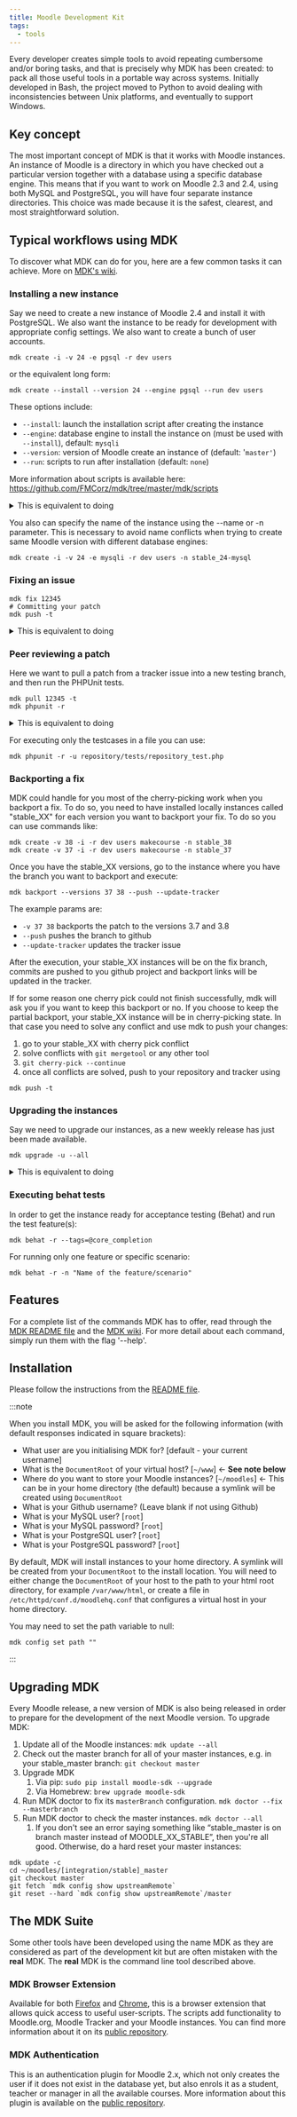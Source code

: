 ```yaml
---
title: Moodle Development Kit
tags:
  - tools
---
```


Every developer creates simple tools to avoid repeating cumbersome and/or boring tasks, and that is precisely why MDK has been created: to pack all those useful tools in a portable way across systems. Initially developed in Bash, the project moved to Python to avoid dealing with inconsistencies between Unix platforms, and eventually to support Windows.

## Key concept

The most important concept of MDK is that it works with Moodle instances. An instance of Moodle is a directory in which you have checked out a particular version together with a database using a specific database engine. This means that if you want to work on Moodle 2.3 and 2.4, using both MySQL and PostgreSQL, you will have four separate instance directories. This choice was made because it is the safest, clearest, and most straightforward solution.

## Typical workflows using MDK

To discover what MDK can do for you, here are a few common tasks it can achieve. More on [MDK's wiki](https://github.com/FMCorz/mdk/wiki/Typical-workflows).

### Installing a new instance

Say we need to create a new instance of Moodle 2.4 and install it with PostgreSQL. We also want the instance to be ready for development with appropriate config settings. We also want to create a bunch of user accounts.

```
mdk create -i -v 24 -e pgsql -r dev users
```

or the equivalent long form:

```
mdk create --install --version 24 --engine pgsql --run dev users
```

These options include:

- `--install`: launch the installation script after creating the instance
- `--engine`: database engine to install the instance on (must be used with `--install`), default: `mysqli`
- `--version`: version of Moodle create an instance of (default: '`master'`)
- `--run`: scripts to run after installation (default: `none`)

More information about scripts is available here: https://github.com/FMCorz/mdk/tree/master/mdk/scripts

<details>
  <summary>This is equivalent to doing</summary>
  <div>

```
mkdir /dir/to/stable_24/moodle
mkdir /dir/to/stable_24/moodledata
ln -s /dir/to/stable_24/moodle /var/www/stable_24
git clone git://git.moodle.org/moodle.git /dir/to/moodle
cd /dir/to/stable_24/moodle
php admin/cli/install.php --wwwroot## "http://localhost/stable_24" --dataroot/dir/to/stable_24/moodledata --dbtype## pgsql --dbnamestable24 --dbuser## root --dbpassroot --dbhost## localhost --fullname"Stable 24 PostgreSQL" --shortname## stable_24 --adminuseradmin --adminpass=test --allow-unstable --agree-license --non-interactive
vim config.php
# Add the following settings:
# - $CFG->sessioncookiepath: /stable_24/
# - $CFG->debug: DEBUG_DEVELOPER
# - $CFG->debugdisplay: 1
# - $CFG->passwordpolicy: 0
# - $CFG->perfdebug: 15
# - $CFG->debugpageinfo: 1
# - $CFG->allowthemechangeonurl: 1
# - $CFG->cachejs: 0
# - $CFG->yuicomboloading: 0
# Include FirePHP Core
# Login to Moodle
# Create 10 students, 3 teachers and 3 managers
```

  </div>
</details>

You also can specify the name of the instance using the --name or -n parameter. This is necessary to avoid name conflicts when trying to create same Moodle version with different database engines:

```
mdk create -i -v 24 -e mysqli -r dev users -n stable_24-mysql
```

### Fixing an issue

```
mdk fix 12345
# Committing your patch
mdk push -t
```

<details>
  <summary>This is equivalent to doing</summary>
  <div>

```
git branch --track MDL-12345-24 origin/MOODLE_24_STABLE
git checkout MDL-12345-24
# Committing your patch
git push github MDL-12345-24
# Editing the tracker issue to add
# - Git repository URL
# - Git branch for 2.4
# - Git compare URL for 2.4
```

  </div>
</details>

### Peer reviewing a patch

Here we want to pull a patch from a tracker issue into a new testing branch, and then run the PHPUnit tests.

```
mdk pull 12345 -t
mdk phpunit -r
```

<details>
  <summary>This is equivalent to doing</summary>
  <div>

```
cd /dir/to/stable_24/moodle
git branch --tracker MDL-12345-24-test MOODLE_24_STABLE
git checkout MDL-12345-24-test
git pull git://github.org/Someone/moodle.git MDL-12345-24
# And now the PHPUnit part
mkdir /dir/to/stable_24/moodledata_phpu
vim config.php
# To add
# - $CFG->phpunit_dataroot = '/dir/to/stable_24/moodledata_phpu';
# - $CFG->phpunit_prefix = 'phpu_';
php admin/tool/phpunit/cli/init.php
phpunit
```

  </div>
</details>

For executing only the testcases in a file you can use:

```
mdk phpunit -r -u repository/tests/repository_test.php
```

### Backporting a fix

MDK could handle for you most of the cherry-picking work when you backport a fix. To do so, you need to have installed locally instances called "stable_XX" for each version you want to backport your fix. To do so you can use commands like:

```
mdk create -v 38 -i -r dev users makecourse -n stable_38
mdk create -v 37 -i -r dev users makecourse -n stable_37
```

Once you have the stable_XX versions, go to the instance where you have the branch you want to backport and execute:

```
mdk backport --versions 37 38 --push --update-tracker
```

The example params are:

- `-v 37 38` backports the patch to the versions 3.7 and 3.8
- `--push` pushes the branch to github
- `--update-tracker` updates the tracker issue

After the execution, your stable_XX instances will be on the fix branch, commits are pushed to you github project and backport links will be updated in the tracker.

If for some reason one cherry pick could not finish successfully, mdk will ask you if you want to keep this backport or no. If you choose to keep the partial backport, your stable_XX instance will be in cherry-picking state. In that case you need to solve any conflict and use mdk to push your changes:

1. go to your stable_XX with cherry pick conflict
1. solve conflicts with `git mergetool` or any other tool
1. `git cherry-pick --continue`
1. once all conflicts are solved, push to your repository and tracker using

```
mdk push -t
```

### Upgrading the instances

Say we need to upgrade our instances, as a new weekly release has just been made available.

```
mdk upgrade -u --all
```

<details>
  <summary>This is equivalent to doing</summary>
  <div>

```
# For each instance of Moodle...
cd /dir/to/stable_24/moodle
git checkout MOODLE_24_STABLE
git fetch origin
git reset --hard origin/MOODLE_24_STABLE
php admin/cli/upgrade.php --non-interactive --allow-unstable
```

  </div>
</details>

### Executing behat tests

In order to get the instance ready for acceptance testing (Behat) and run the test feature(s):

```
mdk behat -r --tags=@core_completion
```

For running only one feature or specific scenario:

```
mdk behat -r -n "Name of the feature/scenario"
```

## Features

For a complete list of the commands MDK has to offer, read through the [MDK README file](https://github.com/FMCorz/mdk#command-list) and the [MDK wiki](https://github.com/FMCorz/mdk/wiki). For more detail about each command, simply run them with the flag '--help'.

## Installation

Please follow the instructions from the [README file](https://github.com/FMCorz/mdk#installation).

:::note

When you install MDK, you will be asked for the following information (with default responses indicated in square brackets):

- What user are you initialising MDK for? [default - your current username]
- What is the `DocumentRoot` of your virtual host? [`~/www`] <- **See note below**
- Where do you want to store your Moodle instances? [`~/moodles`] <- This can be in your home directory (the default) because a symlink will be created using `DocumentRoot`
- What is your Github username? (Leave blank if not using Github)
- What is your MySQL user? [`root`]
- What is your MySQL password? [`root`]
- What is your PostgreSQL user? [`root`]
- What is your PostgreSQL password? [`root`]

By default, MDK will install instances to your home directory. A symlink will be created from your `DocumentRoot` to the install location. You will need to either change the `DocumentRoot` of your host to the path to your html root directory, for example `/var/www/html`, or create a file in `/etc/httpd/conf.d/moodlehq.conf` that configures a virtual host in your home directory.

You may need to set the path variable to null:

```
mdk config set path ""
```

:::

## Upgrading MDK

Every Moodle release, a new version of MDK is also being released in order to prepare for the development of the next Moodle version. To upgrade MDK:

1. Update all of the Moodle instances: `mdk update --all`
1. Check out the master branch for all of your master instances, e.g. in your stable_master branch: `git checkout master`
1. Upgrade MDK
   1. Via pip: `sudo pip install moodle-sdk --upgrade`
   1. Via Homebrew: `brew upgrade moodle-sdk`
1. Run MDK doctor to fix its `masterBranch` configuration. `mdk doctor --fix --masterbranch`
1. Run MDK doctor to check the master instances. `mdk doctor --all`
   1. If you don't see an error saying something like “stable_master is on branch master instead of MOODLE_XX_STABLE”, then you're all good. Otherwise, do a hard reset your master instances:

```
mdk update -c
cd ~/moodles/[integration/stable]_master
git checkout master
git fetch `mdk config show upstreamRemote`
git reset --hard `mdk config show upstreamRemote`/master
```

## The MDK Suite

Some other tools have been developed using the name MDK as they are considered as part of the development kit but are often mistaken with the __real__ MDK. The __real__ MDK is the command line tool described above.

### MDK Browser Extension

Available for both [Firefox](https://addons.mozilla.org/en-US/firefox/addon/mdk-browser-extension/) and [Chrome](https://chrome.google.com/webstore/detail/mdk-browser-extension/iadpkkojcdoflinpncpkbonnhdlaicnc), this is a browser extension that allows quick access to useful user-scripts. The scripts add functionality to Moodle.org, Moodle Tracker and your Moodle instances. You can find more information about it on its [public repository](https://github.com/danpoltawski/userscripts-moodle).

### MDK Authentication

This is an authentication plugin for Moodle 2.x, which not only creates the user if it does not exist in the database yet, but also enrols it as a student, teacher or manager in all the available courses. More information about this plugin is available on the [public repository](https://github.com/FMCorz/moodle-auth_mdk).
